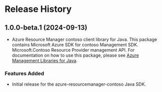 # Release History

## 1.0.0-beta.1 (2024-09-13)

- Azure Resource Manager contoso client library for Java. This package contains Microsoft Azure SDK for contoso Management SDK. Microsoft.Contoso Resource Provider management API. For documentation on how to use this package, please see [Azure Management Libraries for Java](https://aka.ms/azsdk/java/mgmt).

### Features Added

- Initial release for the azure-resourcemanager-contoso Java SDK.
